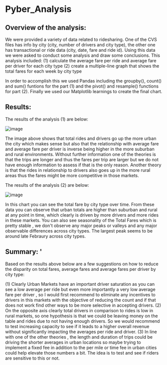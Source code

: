 # Pyber_Analysis

## Overview of the analysis: 

We were provided a variety of data related to ridesharing. One of the CVS files has info by city (city, number of drivers and city type), the other one has transactional or ride data (city, date, fare and ride id). Using this data we were asked to conduct some analysis and draw some conclusions. This analysis included:
(1) calculate the average fare per ride and average fare per driver for each city type
(2) create a multiple-line graph that shows the total fares for each week by city type

In order to accomplish this we used Pandas including the groupby(), count() and sum() funtions for the part (1) and the pivot() and resample() functions for part (2). Finally we used our Matplotlib learnings to create the final chart. 

## Results: 

The results of the analysis (1) are below:

![image](https://user-images.githubusercontent.com/96096924/150398289-436aaeb8-d405-4077-8da1-861e6a5dd198.png)

The image above shows that total rides and drivers go up the more urban the city which makes sense but also that the relationship with average fare and average fare per driver is inverse being higher in the more suburban and rural environments. Without further information one of the theories is that the trips are longer and thus the fares per trip are larger but we do not have enough information to assess if that is the only reason. Another theory is that the rides in relationship to drivers also goes up in the more rural areas thus the fares might be more competitive in those markets.  

The results of the analysis (2) are below:

![image](https://user-images.githubusercontent.com/96096924/150399100-0d169d3b-8977-4bc7-8500-59ec8da130d4.png)

In this chart you can see the total fare by city type over time. From these data you can observe that urban totals are higher than suburban and rural at any point in time, which clearly is driven by more drivers and more rides in these markets. You can also see seasonality of the Total Fares which is pretty stable , we don't observe any major peaks or valleys and any major observable differences across city types. The largest peak seems to be around late Febraury across city types.

## Summary: '

Based on the results above below are a few suggestions on how to reduce the disparity on total fares,  average fares and average fares per driver by city type:

(1) Clearly Urban Markets have an important driver saturation as you can see a low average per ride but even more importantly a very low average fare per driver , so I would first recommend to eliminate any incentives to drivers in this markets with the objective of reducing the count and if that does not work find other ways to be more selective in accepting drivers. 
(2) On the opposite axis clearly total drivers in comparison to rides is low in rural markets, so one hypothesis is that we could be leaving money on the table and rides due to not having enough drivers. So we would recommend to test increasing capacity to see if it leads to a higher overall revenue without significantly impacting the averages per ride and driver.
(3) In line with one of the other theories , the length and duration of trips could be driving the shorter averages in urban locations so maybe trying to implement a fixed fee in addition to the per mile or time fee in urban cities could help elevate those numbers a bit. The idea is to test and see if riders are sensitive to this or not. 
